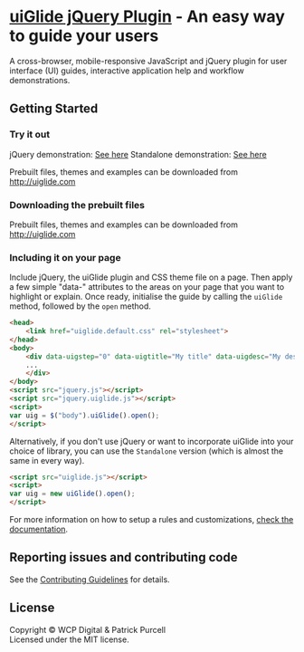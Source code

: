 [uiGlide jQuery Plugin](http://uiglide.com/) - An easy way to guide your users
================================

A cross-browser, mobile-responsive JavaScript and jQuery plugin for user interface (UI) guides, interactive application help and workflow demonstrations.

## Getting Started

### Try it out

jQuery demonstration: [See here](http://uiglide.com/uiGlide/examples/jQuery/)
Standalone demonstration: [See here](http://uiglide.com/uiGlide/examples/Standalone/)

Prebuilt files, themes and examples can be downloaded from http://uiglide.com

### Downloading the prebuilt files

Prebuilt files, themes and examples can be downloaded from http://uiglide.com

### Including it on your page

Include jQuery, the uiGlide plugin and CSS theme file on a page. Then apply a few simple "data-" attributes to the areas on your page that you want to highlight or explain. Once ready, initialise the guide by calling the `uiGlide` method, followed by the `open` method.

```html
<head>
	<link href="uiglide.default.css" rel="stylesheet">
</head>
<body>
	<div data-uigstep="0" data-uigtitle="My title" data-uigdesc="My description" data-uightml="<p>Custom inner HTML content</p>">
	...
	</div>
</body>
<script src="jquery.js"></script>
<script src="jquery.uiglide.js"></script>
<script>
var uig = $("body").uiGlide().open();
</script>
```
Alternatively, if you don't use jQuery or want to incorporate uiGlide into your choice of library, you can use the `Standalone` version (which is almost the same in every way).

```html
<script src="uiglide.js"></script>
<script>
var uig = new uiGlide().open();
</script>
```

For more information on how to setup a rules and customizations, [check the documentation](http://uiglide.com/documentation/).

## Reporting issues and contributing code

See the [Contributing Guidelines](CONTRIBUTING.md) for details.

## License
Copyright &copy; WCP Digital &amp; Patrick Purcell<br>
Licensed under the MIT license.
